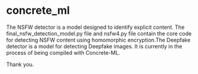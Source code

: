 # concrete_ml



The NSFW detector is a model designed to identify explicit content. The final_nsfw_detection_model.py file and nsfw4.py file contain the core code for detecting NSFW content using homomorphic encryption.The Deepfake detector is a model for detecting Deepfake images. It is currently in the process of being compiled with Concrete-ML.

Thank you.
